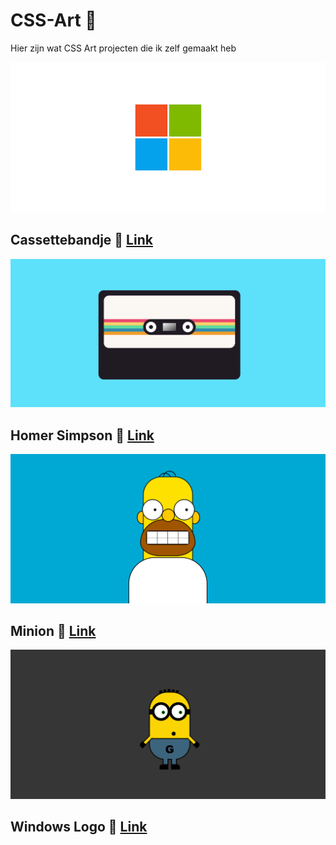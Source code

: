 # CSS-Art 🎨
Hier zijn wat CSS Art projecten die ik zelf gemaakt heb

![Windows logo](Windows-logo.png)
## Cassettebandje 🎨 [Link](https://www.lekkerensimpel.com/basisrecept-voor-pannenkoeken/)
![Cassettebandje](Cassettebandje.png)
## Homer Simpson 🎨 [Link](https://www.lekkerensimpel.com/basisrecept-voor-pannenkoeken/)
![Homer Simpson](Homersimpsonpicture.png)
## Minion 🎨 [Link](https://www.lekkerensimpel.com/basisrecept-voor-pannenkoeken/)
![Minion](Minion-picture.png)
## Windows Logo 🎨 [Link](https://www.lekkerensimpel.com/basisrecept-voor-pannenkoeken/)
